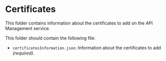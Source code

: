 # Certificates
This folder contains information about the certificates to add on the API Management service.

This folder should contain the following file:
* `certificatesInformation.json`: Information about the certificates to add _(required)_.